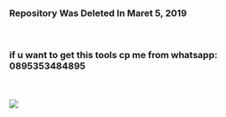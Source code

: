 <h3> Repository Was Deleted In Maret 5, 2019 </h3><br>
<h3> if u want to get this tools cp me from whatsapp: 0895353484895</h3>
<br> <br><img src="https://github.com/LOoLzeC/ASU/blob/master/2019_03_18_19_23_32.png"/>
